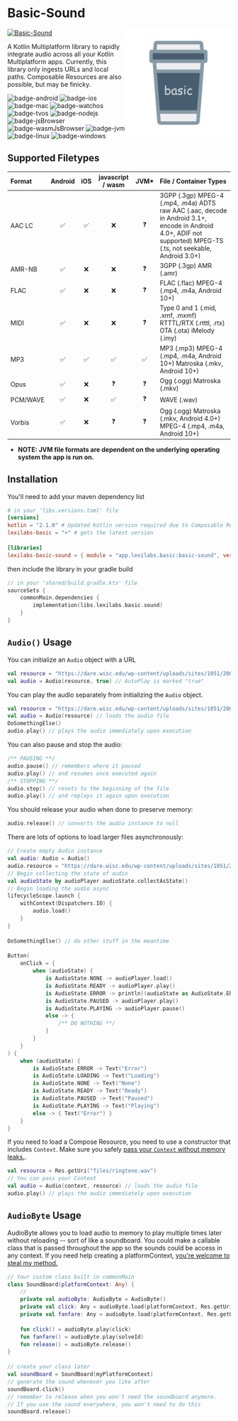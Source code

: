 # Basic-Sound
<img src="../docs/images/basic.png" alt="basic" height="240" align="right"/> 

[![Basic-Sound](https://img.shields.io/maven-central/v/app.lexilabs.basic/basic-sound?color=blue)](https://central.sonatype.com/artifact/app.lexilabs.basic/basic-sound)

A Kotlin Multiplatform library to rapidly integrate audio across all your Kotlin Multiplatform apps.
Currently, this library only ingests URLs and local paths. Composable Resources are also possible, but may be finicky.

![badge-android](http://img.shields.io/badge/android-full_support-65c663.svg?style=flat)
![badge-ios](http://img.shields.io/badge/ios-full_support-65c663.svg?style=flat)
![badge-mac](http://img.shields.io/badge/macos-full_support-65c663.svg?style=flat)
![badge-watchos](http://img.shields.io/badge/watchos-full_support-65c663.svg?style=flat)
![badge-tvos](http://img.shields.io/badge/tvos-full_support-65c663.svg?style=flat)
![badge-nodejs](https://img.shields.io/badge/jsNode-full_support-65c663.svg?style=flat)
![badge-jsBrowser](https://img.shields.io/badge/jsBrowser-full_support-65c663.svg?style=flat)
![badge-wasmJsBrowser](https://img.shields.io/badge/wasmJsBrowser-full_support-65c663.svg?style=flat)
![badge-jvm](http://img.shields.io/badge/jvm-full_support-65c663.svg?style=flat)
![badge-linux](http://img.shields.io/badge/linux-no_support-red.svg?style=flat)
![badge-windows](http://img.shields.io/badge/windows-no_support-red.svg?style=flat)

## Supported Filetypes
| Format    |      Android       |        iOS         | javascript / wasm  |        JVM*        | File / Container Types                                                                                                                                            |
|:----------|:------------------:|:------------------:|:------------------:|:------------------:|:------------------------------------------------------------------------------------------------------------------------------------------------------------------|
| AAC LC    | :white_check_mark: | :white_check_mark: |        :x:         |     :question:     | 3GPP (.3gp) MPEG-4 (.mp4, .m4a) ADTS raw AAC (.aac, decode in Android 3.1+, encode in Android 4.0+, ADIF not supported) MPEG-TS (.ts, not seekable, Android 3.0+) |
| AMR-NB    | :white_check_mark: |        :x:         |        :x:         |     :question:     | 3GPP (.3gp) AMR (.amr)                                                                                                                                            |
| FLAC      | :white_check_mark: |        :x:         |        :x:         |     :question:     | FLAC (.flac) MPEG-4 (.mp4, .m4a, Android 10+)                                                                                                                     |
| MIDI      | :white_check_mark: |        :x:         |        :x:         |     :question:     | Type 0 and 1 (.mid, .xmf, .mxmf) RTTTL/RTX (.rtttl, .rtx) OTA (.ota) iMelody (.imy)                                                                               |
| MP3       | :white_check_mark: | :white_check_mark: | :white_check_mark: | :white_check_mark: | MP3 (.mp3) MPEG-4 (.mp4, .m4a, Android 10+) Matroska (.mkv, Android 10+)                                                                                          |
| Opus      | :white_check_mark: |        :x:         |     :question:     |     :question:     | Ogg (.ogg) Matroska (.mkv)                                                                                                                                        |
| PCM/WAVE  | :white_check_mark: |        :x:         | :white_check_mark: |     :question:     | WAVE (.wav)                                                                                                                                                       |
| Vorbis    | :white_check_mark: |        :x:         |     :question:     |     :question:     | Ogg (.ogg) Matroska (.mkv, Android 4.0+) MPEG-4 (.mp4, .m4a, Android 10+)                                                                                         |

* __NOTE: JVM file formats are dependent on the underlying operating system the app is run on.__
## Installation
You'll need to add your maven dependency list
```toml
# in your 'libs.versions.toml' file
[versions]
kotlin = "2.1.0" # Updated Kotlin version required due to Composable Resources
lexilabs-basic = "+" # gets the latest version

[libraries]
lexilabs-basic-sound = { module = "app.lexilabs.basic:basic-sound", version.ref = "lexilabs-basic" }
```
then include the library in your gradle build
```kotlin
// in your 'shared/build.gradle.kts' file
sourceSets {
    commonMain.dependencies {
        implementation(libs.lexilabs.basic.sound)
    }
}
```

## `Audio()` Usage
You can initialize an `Audio` object with a URL
```kotlin
val resource = "https://dare.wisc.edu/wp-content/uploads/sites/1051/2008/11/MS072.mp3"
val audio = Audio(resource, true) // AutoPlay is marked "true"
```

You can play the audio separately from initializing the `Audio` object.
```kotlin
val resource = "https://dare.wisc.edu/wp-content/uploads/sites/1051/2008/11/MS072.mp3"
val audio = Audio(resource) // loads the audio file
DoSomethingElse()
audio.play() // plays the audio immediately upon execution
```

You can also pause and stop the audio:
```kotlin
/** PAUSING **/
audio.pause() // remembers where it paused
audio.play() // and resumes once executed again
/** STOPPING **/
audio.stop() // resets to the beginning of the file
audio.play() // and replays it again upon execution
```

You should release your audio when done to preserve memory:
```kotlin
audio.release() // converts the audio instance to null
```

There are lots of options to load larger files asynchronously:

```kotlin
// Create empty Audio instance
val audio: Audio = Audio()
audio.resource = "https://dare.wisc.edu/wp-content/uploads/sites/1051/2008/11/MS072.mp3"
// Begin collecting the state of audio
val audioState by audioPlayer.audioState.collectAsState()
// Begin loading the audio async
lifecycleScope.launch {
    withContext(Dispatchers.IO) {
        audio.load()
    }
}

DoSomethingElse() // do other stuff in the meantime

Button(
    onClick = {
        when (audioState) {
            is AudioState.NONE -> audioPlayer.load()
            is AudioState.READY -> audioPlayer.play()
            is AudioState.ERROR -> println((audioState as AudioState.ERROR).message)
            is AudioState.PAUSED -> audioPlayer.play()
            is AudioState.PLAYING -> audioPlayer.pause()
            else -> {
                /** DO NOTHING **/
            }
        }
    }
) {
    when (audioState) {
        is AudioState.ERROR -> Text("Error")
        is AudioState.LOADING -> Text("Loading")
        is AudioState.NONE -> Text("None")
        is AudioState.READY -> Text("Ready")
        is AudioState.PAUSED -> Text("Paused")
        is AudioState.PLAYING -> Text("Playing")
        else -> { Text("Error") }
    }
}
```
If you need to load a Compose Resource, you need to use a constructor that includes `Context`.
Make sure you safely [pass your `Context` without memory leaks.](https://medium.com/hakz/contain-your-apps-memory-please-0c62819f8d7f).
```kotlin
val resource = Res.getUri("files/ringtone.wav")
// You can pass your Context
val audio = Audio(context, resource) // loads the audio file
audio.play() // plays the audio immediately upon execution
```

## `AudioByte` Usage
AudioByte allows you to load audio to memory to play multiple times later without reloading -- sort of like a soundboard.
You could make a callable class that is passed throughout the app so the sounds could be access in any context.
If you need help creating a platformContext, [you're welcome to steal my method.]("https://medium.com/@robert.jamison/passing-android-context-in-kmp-jetpack-compose-8de5b5de7bdd")
```kotlin
// Your custom class built in commonMain
class SoundBoard(platformContext: Any) {
    // 
    private val audioByte: AudioByte = AudioByte()
    private val click: Any = audioByte.load(platformContext, Res.getUri("files/click.mp3"))
    private val fanfare: Any = audioByte.load(platformContext, Res.getUri("files/fanfare.mp3"))

    fun click() = audioByte.play(click)
    fun fanfare() = audioByte.play(solveId)
    fun release() = audioByte.release()
}

// create your class later
val soundBoard = SoundBoard(myPlatformContext)
// generate the sound whenever you like after
soundBoard.click()
// remember to release when you won't need the soundboard anymore.  
// If you use the sound everywhere, you won't need to do this
soundBoard.release()
```